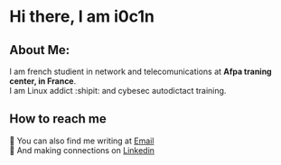 # Hi there, I am i0c1n  

## About Me:  
I am french studient in network and telecomunications at **Afpa traning center, in France**. </br>
I am Linux addict     :shipit:     and cybesec autodictact training.


## How to reach me
:pencil:  You can also find me writing at [Email](samuel.bernicot@posteo.net) </br>
:handshake: And making connections on [Linkedin](https://www.linkedin.com/in/samuel-bernicot/)
          
          
